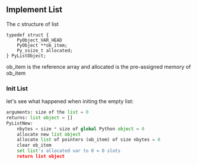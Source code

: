 ## Implement List

The c structure of list

```
typedef struct {
    PyObject_VAR_HEAD
    PyObject **ob_item;
    Py_ssize_t allocated;
} PyListObject;

```


ob\_item is the reference array and allocated is the pre-assigned memory of ob\_item
  
  
### Init List
let's see what happened when initing the empty list:

```python
arguments: size of the list = 0
returns: list object = []
PyListNew:
    nbytes = size * size of global Python object = 0
    allocate new list object
    allocate list of pointers (ob_item) of size nbytes = 0
    clear ob_item
    set list's allocated var to 0 = 0 slots
    return list object

```